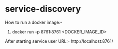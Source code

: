 # service-discovery

How to run a docker image:- 
1. docker run -p 8761:8761 <DOCKER_IMAGE_ID>

After starting service user URL:- http://localhost:8761/
